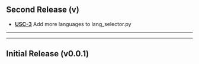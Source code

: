 ## Second Release (v)
* [**USC-3**](https://github.com/xiang58/useful-scripts/issues/3) Add more languages to lang_selector.py
___
___
## Initial Release (v0.0.1)